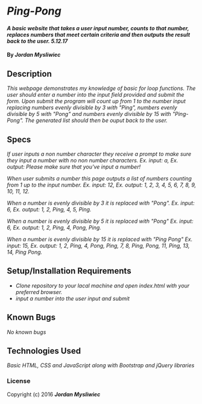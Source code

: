 # _Ping-Pong_

#### _A basic website that takes a user input number, counts to that number, replaces numbers that meet certain criteria and then outputs the result back to the user. 5.12.17_

#### By _**Jordan Mysliwiec**_

## Description

_This webpage demonstrates my knowledge of basic for loop functions. The user should enter a number into the input field provided and submit the form. Upon submit the program will count up from 1 to the number input replacing numbers evenly divisible by 3 with "Ping", numbers evenly divisible by 5 with "Pong" and numbers evenly divisible by 15 with "Ping-Pong". The generated list should then be ouput back to the user._

## Specs

_If user inputs a non number character they receive a prompt to make sure they input a number with no non number characters. Ex. input: a, Ex. output: Please make sure that you've input a number!_

_When user submits a number this page outputs a list of numbers counting from 1 up to the input number. Ex. input: 12, Ex. output: 1, 2, 3, 4, 5, 6, 7, 8, 9, 10, 11, 12._

_When a number is evenly divisible by 3 it is replaced with "Pong". Ex. input: 6, Ex. output: 1, 2, Ping, 4, 5, Ping._

_When a number is evenly divisible by 5 it is replaced with "Pong" Ex. input: 6, Ex. output: 1, 2, Ping, 4, Pong, Ping._

_When a number is evenly divisible by 15 it is replaced with "Ping Pong" Ex. input: 15, Ex. output: 1, 2, Ping, 4, Pong, Ping, 7, 8, Ping, Pong, 11, Ping, 13, 14, Ping Pong._

## Setup/Installation Requirements

* _Clone repository to your lacal machine and open index.html with your preferred browser._
* _input a number into the user input and submit_

## Known Bugs

_No known bugs_

## Technologies Used

_Basic HTML, CSS and JavaScript along with Bootstrap and jQuery libraries_

### License

Copyright (c) 2016 **_Jordan Mysliwiec_**
